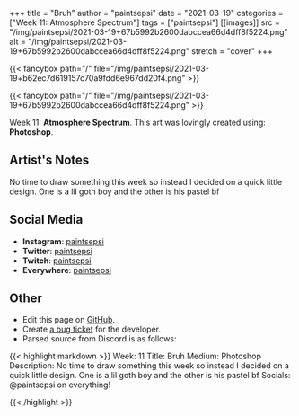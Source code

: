 +++
title =       "Bruh"
author =      "paintsepsi"
date =        "2021-03-19"
categories =  ["Week 11: Atmosphere Spectrum"]
tags =        ["paintsepsi"]
[[images]]
                      src = "/img/paintsepsi/2021-03-19+67b5992b2600dabccea66d4dff8f5224.png"
                      alt = "/img/paintsepsi/2021-03-19+67b5992b2600dabccea66d4dff8f5224.png"
                      stretch = "cover"
+++


{{< fancybox path="/" file="/img/paintsepsi/2021-03-19+b62ec7d619157c70a9fdd6e967dd20f4.png" >}}

{{< fancybox path="/" file="/img/paintsepsi/2021-03-19+67b5992b2600dabccea66d4dff8f5224.png" >}}


Week 11: **Atmosphere Spectrum**. This art was lovingly created using: **Photoshop**.

## Artist's Notes

No time to draw something this week so instead I decided on a quick little design. One is a lil goth boy and the other is his pastel bf

## Social Media

- **Instagram**: [paintsepsi]()
- **Twitter**: [paintsepsi]()
- **Twitch**: [paintsepsi]()
- **Everywhere**: [paintsepsi]()


## Other

- Edit this page on [GitHub](https://github.com/teaminkling/web-refresh/edit/main/blog/content/blog/paintsepsi-week-11-4cdb.md).
- Create [a bug ticket](https://github.com/teaminkling/web-refresh/issues/new?assignees=&labels=bug&template=problem-report.md&title=) for the developer.
- Parsed source from Discord is as follows:

{{< highlight markdown >}}
Week: 11
Title: Bruh
Medium: Photoshop
Description: No time to draw something this week so instead I decided on a quick little design. One is a lil goth boy and the other is his pastel bf
Socials: @paintsepsi on everything!


{{< /highlight >}}